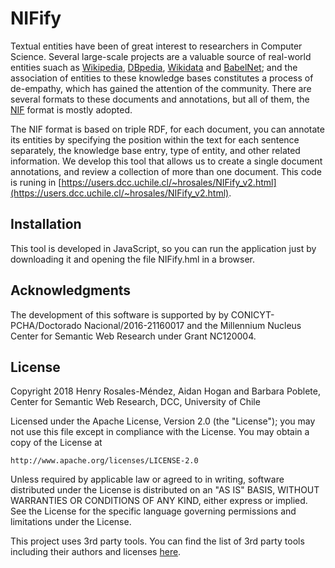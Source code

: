  

# NIFify


Textual entities have been of great interest to researchers in Computer Science. Several large-scale projects are a valuable source of real-world entities suach as [Wikipedia](https://www.wikipedia.org/), [DBpedia](http://wiki.dbpedia.org/), [Wikidata](https://www.wikidata.org/wiki/Wikidata:Main_Page) and [BabelNet](http://babelnet.org/); and the association of entities to these knowledge bases constitutes a process of de-empathy, which has gained the attention of the community. There are several formats to these documents and annotations, but all of them, the [NIF](http://persistence.uni-leipzig.org/nlp2rdf/) format is mostly adopted.

The NIF format is based on triple RDF, for each document, you can annotate its entities by specifying the position within the text for each sentence separately, the knowledge base entry, type of entity, and other related information. We develop this tool that allows us to create a single document annotations, and review a collection of more than one document. This code is runing in [https://users.dcc.uchile.cl/~hrosales/NIFify_v2.html](https://users.dcc.uchile.cl/~hrosales/NIFify_v2.html).


Installation
------------

This tool is developed in JavaScript, so you can run the application just by downloading it and opening the file NIFify.hml in a browser.


Acknowledgments
---------------

The development of this software is supported by  by CONICYT-PCHA/Doctorado Nacional/2016-21160017 and the Millennium Nucleus Center for Semantic Web Research under Grant NC120004.


## License

Copyright 2018  Henry Rosales-Méndez, Aidan Hogan and Barbara Poblete, 
Center for Semantic Web Research, DCC, University of Chile

Licensed under the Apache License, Version 2.0 (the "License");
you may not use this file except in compliance with the License.
You may obtain a copy of the License at

    http://www.apache.org/licenses/LICENSE-2.0


Unless required by applicable law or agreed to in writing, software distributed under the License is distributed on an "AS IS" BASIS, WITHOUT WARRANTIES OR CONDITIONS OF ANY KIND, either express or implied.
See the License for the specific language governing permissions and limitations under the License.

This project uses 3rd party tools. You can find the list of 3rd party tools including their authors and licenses [here](LICENSE-3RD-PARTY).

